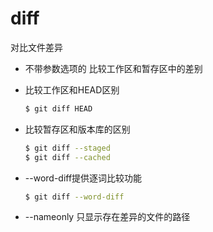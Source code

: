# diff
对比文件差异

- 不带参数选项的
比较工作区和暂存区中的差别

- 比较工作区和HEAD区别

  ```bash
  $ git diff HEAD
  ```

  

- 比较暂存区和版本库的区别

  ```bash
  $ git diff --staged
  $ git diff --cached
  ```

  

- --word-diff提供逐词比较功能

  ```bash
  $ git diff --word-diff
  ```

- --nameonly 只显示存在差异的文件的路径